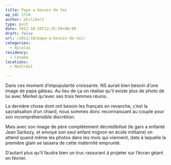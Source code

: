 ```yaml
---
title: Papa a besoin de toi
wp_id: 1724
author: philibert
type: post
date: 2011-10-26T12:25:59+00:00
draft: false
url: /2011/10/papa-a-besoin-de-toi/
categories:
  - Nicolas
residency:
  - Canada
locations:
  - Montréal

---
```

Dans ces moment d&rsquo;impopularité croissante. NS aurait bien besoin d&rsquo;une image de papa gâteau. Au lieu de ça on réalise qu&rsquo;il existe plus de photo de lui avec Merkel qu&rsquo;avec ses trois femmes réunis. 

La dernière chose dont ont besoin les français en revanche, c&rsquo;est la sacralisation d&rsquo;un chiard, nous sommes donc reconnaissant au couple pour son incompréhensible discrétion. 

Mais avec son image de père complètement décrédibilisé (le gars a enfanté Jean Sarkozy, et envoyé son seul enfant mignon en école militaire) on attend quand même les photos dans les mois qui viennent, date à laquelle la première glam se lassera de cette maternité emprunté. 

D&rsquo;autant plus qu&rsquo;il faudra bien un truc rassurant à projeter sur l&rsquo;écran géant en février.
